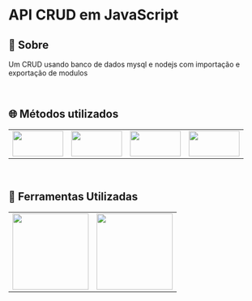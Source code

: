 

<h1> API CRUD em JavaScript</h1>

<h2>📝 Sobre</h2>
<p>Um CRUD usando banco de dados mysql e nodejs com importação e exportação de modulos</p>
<br>
<h2>🌐 Métodos utilizados</h2>
<table>
  <tr>
    <td>
      <img src="https://img.shields.io/badge/POST-blue?style=flat" width="100px"height="50px">
    </td>
    <td>
      <img src="https://img.shields.io/badge/GET-blue?style=flat" width="100px" height="50px">
    </td>
    <td>
      <img src="https://img.shields.io/badge/DELETE-blue?style=flat" width="100px"height="50px">
    </td>
    <td>
      <img src="https://img.shields.io/badge/PATCH-blue?style=flat" width="100px"height="50px">
    </td>
  </tr>
</table>

<br>
<h2>🔨 Ferramentas Utilizadas</h2>
<table>
  <tr>
    <td>
      <img src="https://img.shields.io/badge/node.js-339933?style=for-the-badge&logo=Node.js&logoColor=white" width="150px">
    </td>
    <td>
      <img src="https://img.shields.io/badge/MySQL-4479A1?style=for-the-badge&logo=mysql&logoColor=white" width="150px">
    </td>
  </tr>
</table>
